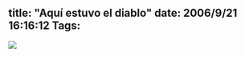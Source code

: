 title: "Aquí estuvo el diablo"
date: 2006/9/21 16:16:12
Tags: 
---
<a target="_blank" href="http://www.aporrea.org/venezuelaexterior/n83892.html"><img src="http://www.aporrea.org/imagenes/2006/09/banner-diablo_copia.gif"/></a>
